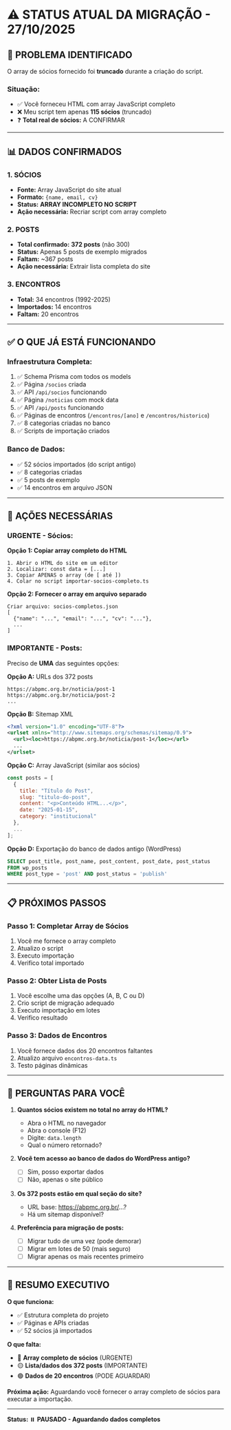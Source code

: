 # ⚠️ STATUS ATUAL DA MIGRAÇÃO - 27/10/2025

## 🔴 PROBLEMA IDENTIFICADO

O array de sócios fornecido foi **truncado** durante a criação do script.

### **Situação:**
- ✅ Você forneceu HTML com array JavaScript completo
- ❌ Meu script tem apenas **115 sócios** (truncado)
- ❓ **Total real de sócios:** A CONFIRMAR

---

## 📊 DADOS CONFIRMADOS

### **1. SÓCIOS**
- **Fonte:** Array JavaScript do site atual
- **Formato:** `{name, email, cv}`
- **Status:** **ARRAY INCOMPLETO NO SCRIPT**
- **Ação necessária:** Recriar script com array completo

### **2. POSTS**
- **Total confirmado:** **372 posts** (não 300)
- **Status:** Apenas 5 posts de exemplo migrados
- **Faltam:** ~367 posts
- **Ação necessária:** Extrair lista completa do site

### **3. ENCONTROS**
- **Total:** 34 encontros (1992-2025)
- **Importados:** 14 encontros
- **Faltam:** 20 encontros

---

## ✅ O QUE JÁ ESTÁ FUNCIONANDO

### **Infraestrutura Completa:**
1. ✅ Schema Prisma com todos os models
2. ✅ Página `/socios` criada
3. ✅ API `/api/socios` funcionando
4. ✅ Página `/noticias` com mock data
5. ✅ API `/api/posts` funcionando
6. ✅ Páginas de encontros (`/encontros/[ano]` e `/encontros/historico`)
7. ✅ 8 categorias criadas no banco
8. ✅ Scripts de importação criados

### **Banco de Dados:**
- ✅ 52 sócios importados (do script antigo)
- ✅ 8 categorias criadas
- ✅ 5 posts de exemplo
- ✅ 14 encontros em arquivo JSON

---

## 🚨 AÇÕES NECESSÁRIAS

### **URGENTE - Sócios:**

**Opção 1: Copiar array completo do HTML**
```
1. Abrir o HTML do site em um editor
2. Localizar: const data = [...]
3. Copiar APENAS o array (de [ até ])
4. Colar no script importar-socios-completo.ts
```

**Opção 2: Fornecer o array em arquivo separado**
```
Criar arquivo: socios-completos.json
[
  {"name": "...", "email": "...", "cv": "..."},
  ...
]
```

### **IMPORTANTE - Posts:**

Preciso de **UMA** das seguintes opções:

**Opção A:** URLs dos 372 posts
```
https://abpmc.org.br/noticia/post-1
https://abpmc.org.br/noticia/post-2
...
```

**Opção B:** Sitemap XML
```xml
<?xml version="1.0" encoding="UTF-8"?>
<urlset xmlns="http://www.sitemaps.org/schemas/sitemap/0.9">
  <url><loc>https://abpmc.org.br/noticia/post-1</loc></url>
  ...
</urlset>
```

**Opção C:** Array JavaScript (similar aos sócios)
```javascript
const posts = [
  {
    title: "Título do Post",
    slug: "titulo-do-post",
    content: "<p>Conteúdo HTML...</p>",
    date: "2025-01-15",
    category: "institucional"
  },
  ...
];
```

**Opção D:** Exportação do banco de dados antigo (WordPress)
```sql
SELECT post_title, post_name, post_content, post_date, post_status
FROM wp_posts
WHERE post_type = 'post' AND post_status = 'publish'
```

---

## 📋 PRÓXIMOS PASSOS

### **Passo 1: Completar Array de Sócios**
1. Você me fornece o array completo
2. Atualizo o script
3. Executo importação
4. Verifico total importado

### **Passo 2: Obter Lista de Posts**
1. Você escolhe uma das opções (A, B, C ou D)
2. Crio script de migração adequado
3. Executo importação em lotes
4. Verifico resultado

### **Passo 3: Dados de Encontros**
1. Você fornece dados dos 20 encontros faltantes
2. Atualizo arquivo `encontros-data.ts`
3. Testo páginas dinâmicas

---

## 💬 PERGUNTAS PARA VOCÊ

1. **Quantos sócios existem no total no array do HTML?**
   - Abra o HTML no navegador
   - Abra o console (F12)
   - Digite: `data.length`
   - Qual o número retornado?

2. **Você tem acesso ao banco de dados do WordPress antigo?**
   - [ ] Sim, posso exportar dados
   - [ ] Não, apenas o site público

3. **Os 372 posts estão em qual seção do site?**
   - URL base: https://abpmc.org.br/...?
   - Há um sitemap disponível?

4. **Preferência para migração de posts:**
   - [ ] Migrar tudo de uma vez (pode demorar)
   - [ ] Migrar em lotes de 50 (mais seguro)
   - [ ] Migrar apenas os mais recentes primeiro

---

## 🎯 RESUMO EXECUTIVO

**O que funciona:**
- ✅ Estrutura completa do projeto
- ✅ Páginas e APIs criadas
- ✅ 52 sócios já importados

**O que falta:**
- 🔴 **Array completo de sócios** (URGENTE)
- 🟡 **Lista/dados dos 372 posts** (IMPORTANTE)
- 🟢 **Dados de 20 encontros** (PODE AGUARDAR)

**Próxima ação:**
Aguardando você fornecer o array completo de sócios para executar a importação.

---

**Status:** ⏸️ **PAUSADO - Aguardando dados completos**
